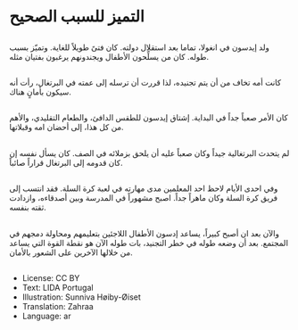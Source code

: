 # التميز للسبب الصحيح

##
ولد إيدسون في انغولا، تماما بعد استقلال دولته. كان فتىً طويلاً للغاية. وتميّز بسبب طوله. كان من يسلِّحون الأطفال ويجندونهم يرغبون بفتيان مثله.

##
كانت أمه تخاف من أن يتم تجنيده، لذا قررت أن ترسله إلى عمته في البرتغال، رأت أنه سيكون بأمانٍ هناك.

##
كان الأمر صعباً جداً في البداية. إشتاق إيدسون للطقس الدافئ، والطعام التقليدي، والأهم من كل هذا، إلى أحضان امه وقبلاتها.

##
لم يتحدث البرتغالية جيداً وكان صعباً عليه أن يلحق بزملائه في الصف. كان يسأل نفسه إن كان قدومه إلى البرتغال قراراً صائباً.

##
وفي احدى الأيام لاحظ احد المعلمين مدى مهارته في لعبة كرة السلة. فقد انتسب إلى فريق كرة السلة وكان ماهراً جداً. اصبح مشهوراً في المدرسة وبين أصدقاءه، وازدادت ثقته بنفسه.

##
والآن بعد ان أصبح كبيراً، يساعد إدسون الأطفال اللاجئين بتعليمهم ومحاولة دمجهم في المجتمع. بعد أن وضعه طوله في خطر التجنيد، بات طوله الآن هو نقطة القوة التي يساعد من خلالها الآخرين على الشعور بالأمان.

##
* License: CC BY
* Text: LIDA Portugal
* Illustration: Sunniva Høiby-Øiset
* Translation: Zahraa
* Language: ar
